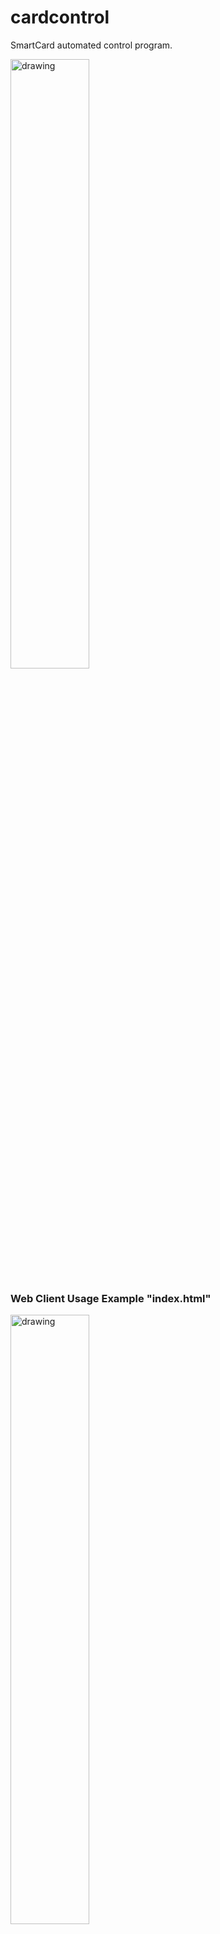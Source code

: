 # cardcontrol
SmartCard automated control program.

<img src="./img/StationPic.jpg" alt="drawing" width="50%"/>

### Web Client Usage Example "index.html"
<img src="./img/cardControlExample.png" alt="drawing" width="50%"/>

### Web Client Usage Example "GET {URL}/insert {URL}/remove"
<img src="./img/webClientInsert.png" alt="drawing" width="50%"/>
<img src="./img/webClientRemove.png" alt="drawing" width="50%"/>

###  cardcontrol application usage

![alt text](./img/cardControlAppExample.png "Example: cardcontrol.py app usage")


###  Install on virgin Raspberry PI
Create raspberry PI image (32 bit lite version, no desktop) on SD card.
* https://www.raspberrypi.com/software/
* install and use raspberry PI imager.
* Configure image ahead of time with:
*    hostname: rpi-security
*    username: pi
*    password: 4rpiuser!
*    ssh enabled

Install SD card with image and boot up. 

SSH into raspberry PI:
hostname: rpi-security
username: pi

note:  If hostname resolution does not work you can find the IP address of the RPI using the App "Fing" on your phone.

```
sudo apt update
sudo apt upgrade
sudo raspi-config "Enable interfaces I2C and ssh"
sudo apt install git

"Python stuff"
sudo apt install python3-dev
sudo apt-get -y install python3-pip
sudo pip3 install adafruit-circuitpython-ssd1306

"Nodejs stuff"
Go to:  https://deb.nodesource.com/ and follow instructions to install latest nodejs.
or simply...

sudo apt install nodejs
sudo npm install express -g

"WiringPi Library and Utility"
cd ~
mkdir git
cd ./git
sudo apt-get purge wiringpi
git clone https://github.com/WiringPi/WiringPi.git
cd ./wiringPi
git pull origin
./build

"Test wiring pi":  
gpio

"cardcontrol APP"
cd ~/git
git clone https://github.com/marau777/cardcontrol
cd ./cardcontrol
git pull --rebase
cd ./cardcontrol
sudo ./install.sh
cd ./src
npm install -g

"Test cardcontrol.py": 
../src/python3 cardcontrol.py insert
../src/python3 cardcontrol.py remove
 
"Test cardcontrol-webserver.js":  
../src/node cardcontrol-webserver.js

"Open browser and go to URL  ( http://{your IP address}:3000 ) and the homepage should come up"

```
Bill of Materials:

Raspberry PI 4 Kit (SD card, power suppy etc):
https://www.amazon.com/CanaKit-Raspberry-4GB-Starter-Kit/dp/B07V5JTMV9/ref=sr_1_2_sspa?crid=24B2GUW30SGQ7&keywords=raspberry%2Bpi%2B4&qid=1696428340&sprefix=raspb%2Caps%2C188&sr=8-2-spons&sp_csd=d2lkZ2V0TmFtZT1zcF9hdGY&th=1

I2C Display:

https://www.amazon.com/Hosyond-Display-Self-Luminous-Compatible-Raspberry/dp/B09C5K91H7/ref=sr_1_2_sspa?crid=21BFYGN0S6W24&keywords=i2c%2Bdisplay&qid=1696428897&sprefix=i2c%2Bdisplay%2Caps%2C219&sr=8-2-spons&sp_csd=d2lkZ2V0TmFtZT1zcF9hdGY&th=1


Wire Jumpers:

https://www.amazon.com/UCEC-Breadboard-Jumper-Ribbon-Cables/dp/B071XLM454/ref=sr_1_7_sspa?crid=RPP8YEG0B0T2&keywords=wire%2Bjumpers&qid=1696428949&sprefix=wire%2Bjumpers%2Caps%2C174&sr=8-7-spons&sp_csd=d2lkZ2V0TmFtZT1zcF9tdGY&th=1

Servos:

https://www.amazon.com/ETMall-Digital-Helicopter-Compatible-Raspberry/dp/B08CH2SJLR/ref=sr_1_2_sspa?crid=1Y7HZVC73XYVW&keywords=servo+metal&qid=1696429055&sprefix=servo+metal%2Caps%2C177&sr=8-2-spons&sp_csd=d2lkZ2V0TmFtZT1zcF9hdGY&psc=1

Push Rods:

https://www.amazon.com/0-047x10-24-Pushrods-0-79x0-43-Airplane-Aircraft/dp/B07X7PCV38/ref=sr_1_14_sspa?crid=9QAUW6X3FIDS&keywords=servo+steel+wire&qid=1696429342&sprefix=servo+steel+wire%2Caps%2C181&sr=8-14-spons&sp_csd=d2lkZ2V0TmFtZT1zcF9tdGY&psc=1

Brass Tubing:

https://www.amazon.com/Precision-Round-Brass-Telescopic-Thickness/dp/B07VLNMCRC/ref=sr_1_6?crid=W44RQCGT4ECG&keywords=brass+tubing&qid=1696429447&sprefix=brass+tubing%2Caps%2C179&sr=8-6

Hot Glue Gun:

https://www.amazon.com/DEWALT-QUICK-HEAT-CERAMIC-GLUE/dp/B00FI6QWBM/ref=sr_1_24?crid=2DYK8M0XHXGFC&keywords=dewalt+glue+gun&qid=1696429595&sprefix=dewalt+glue%2Caps%2C174&sr=8-24

Binder Clips:

https://www.amazon.com/Otylzto-Assorted-Storage-Container-Supplies/dp/B0C1CSDZJM/ref=sr_1_7?crid=2XDUMTEVGIVID&keywords=binder+clips&qid=1696429643&sprefix=binder+clips%2Caps%2C172&sr=8-7




##Wiring Pictures

<img src="./img/wiringServo.jpg" alt="drawing2" width="50%"/>
<img src="./img/wiringIntoDisplay.jpg" alt="drawing3" width="50%"/>
Use Extreme Caution in wiring up the display as VCC and GND locations are not standardized on the display connector.!!!!
<img src="./img/wiringDisplayIntoRpi.jpg" alt="drawing4" width="50%"/>
